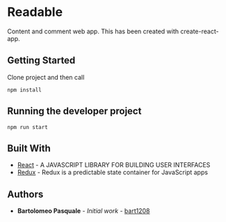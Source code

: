 # Readable

Content and comment web app. This has been created with create-react-app.

## Getting Started

Clone project and then call
```
npm install
```

## Running the developer project

```
npm run start
```

## Built With

* [React](https://facebook.github.io/react/) - A JAVASCRIPT LIBRARY FOR BUILDING USER INTERFACES
* [Redux](http://redux.js.org/) - Redux is a predictable state container for JavaScript apps

## Authors

* **Bartolomeo Pasquale** - *Initial work* - [bart1208](https://github.com/bart1208)
